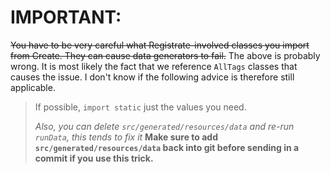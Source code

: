 # IMPORTANT:
~~You have to be very careful what Registrate-involved classes
you import from Create. They can cause data generators to fail.~~
The above is probably wrong. It is most likely the fact that we
reference `AllTags` classes that causes the issue. I don't know
if the following advice is therefore still applicable.
>If possible, `import static` just the values you need.
> 
>*Also, you can delete `src/generated/resources/data` and re-run `runData`,
this tends to fix it* **Make sure to add `src/generated/resources/data` back
> into git before sending in a commit if you use this trick.**